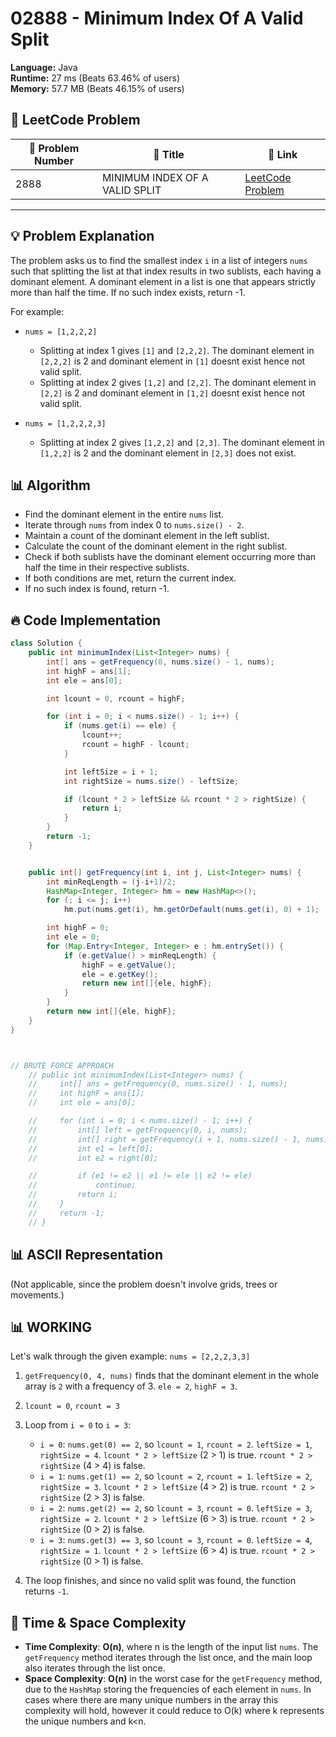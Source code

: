 # 02888 - Minimum Index Of A Valid Split
    
**Language:** Java  
**Runtime:** 27 ms (Beats 63.46% of users)  
**Memory:** 57.7 MB (Beats 46.15% of users)  

## 📝 **LeetCode Problem**
| 🔢 Problem Number | 📌 Title | 🔗 Link |
|------------------|--------------------------|--------------------------|
| 2888 | MINIMUM INDEX OF A VALID SPLIT | [LeetCode Problem](https://leetcode.com/problems/minimum-index-of-a-valid-split/) |

---

## 💡 **Problem Explanation**

The problem asks us to find the smallest index `i` in a list of integers `nums` such that splitting the list at that index results in two sublists, each having a dominant element. A dominant element in a list is one that appears strictly more than half the time. If no such index exists, return -1.

For example:

*   `nums = [1,2,2,2]`
    *   Splitting at index 1 gives `[1]` and `[2,2,2]`. The dominant element in `[2,2,2]` is 2 and dominant element in `[1]` doesnt exist hence not valid split.
    *   Splitting at index 2 gives `[1,2]` and `[2,2]`. The dominant element in `[2,2]` is 2 and dominant element in `[1,2]` doesnt exist hence not valid split.

*   `nums = [1,2,2,2,3]`
    *   Splitting at index 2 gives `[1,2,2]` and `[2,3]`.  The dominant element in `[1,2,2]` is 2 and the dominant element in `[2,3]` does not exist.

## 📊 **Algorithm**

*   Find the dominant element in the entire `nums` list.
*   Iterate through `nums` from index 0 to `nums.size() - 2`.
*   Maintain a count of the dominant element in the left sublist.
*   Calculate the count of the dominant element in the right sublist.
*   Check if both sublists have the dominant element occurring more than half the time in their respective sublists.
*   If both conditions are met, return the current index.
*   If no such index is found, return -1.

## 🔥 **Code Implementation**

```java
class Solution {
    public int minimumIndex(List<Integer> nums) {
        int[] ans = getFrequency(0, nums.size() - 1, nums);
        int highF = ans[1];
        int ele = ans[0];

        int lcount = 0, rcount = highF;

        for (int i = 0; i < nums.size() - 1; i++) {
            if (nums.get(i) == ele) {
                lcount++;
                rcount = highF - lcount;
            }

            int leftSize = i + 1;
            int rightSize = nums.size() - leftSize;

            if (lcount * 2 > leftSize && rcount * 2 > rightSize) {
                return i;
            }
        }
        return -1;
    }


    public int[] getFrequency(int i, int j, List<Integer> nums) {
        int minReqLength = (j-i+1)/2;
        HashMap<Integer, Integer> hm = new HashMap<>();
        for (; i <= j; i++)
            hm.put(nums.get(i), hm.getOrDefault(nums.get(i), 0) + 1);

        int highF = 0;
        int ele = 0;
        for (Map.Entry<Integer, Integer> e : hm.entrySet()) {
            if (e.getValue() > minReqLength) {
                highF = e.getValue();
                ele = e.getKey();
                return new int[]{ele, highF};        
            }
        }
        return new int[]{ele, highF};
    }
}



// BRUTE FORCE APPROACH 
    // public int minimumIndex(List<Integer> nums) {
    //     int[] ans = getFrequency(0, nums.size() - 1, nums);
    //     int highF = ans[1];
    //     int ele = ans[0];

    //     for (int i = 0; i < nums.size() - 1; i++) {
    //         int[] left = getFrequency(0, i, nums);
    //         int[] right = getFrequency(i + 1, nums.size() - 1, nums);
    //         int e1 = left[0];
    //         int e2 = right[0];

    //         if (e1 != e2 || e1 != ele || e2 != ele)
    //             continue;
    //         return i;
    //     }
    //     return -1;
    // }
```

## 📊 **ASCII Representation**

(Not applicable, since the problem doesn't involve grids, trees or movements.)

## 📊 **WORKING**

Let's walk through the given example: `nums = [2,2,2,3,3]`

1.  `getFrequency(0, 4, nums)` finds that the dominant element in the whole array is `2` with a frequency of 3. `ele = 2`, `highF = 3`.

2.  `lcount = 0`, `rcount = 3`

3.  Loop from `i = 0` to `i = 3`:

    *   `i = 0`: `nums.get(0) == 2`, so `lcount = 1`, `rcount = 2`. `leftSize = 1`, `rightSize = 4`.  `lcount * 2 > leftSize` (2 > 1) is true. `rcount * 2 > rightSize` (4 > 4) is false.
    *   `i = 1`: `nums.get(1) == 2`, so `lcount = 2`, `rcount = 1`. `leftSize = 2`, `rightSize = 3`.  `lcount * 2 > leftSize` (4 > 2) is true. `rcount * 2 > rightSize` (2 > 3) is false.
    *   `i = 2`: `nums.get(2) == 2`, so `lcount = 3`, `rcount = 0`. `leftSize = 3`, `rightSize = 2`.  `lcount * 2 > leftSize` (6 > 3) is true. `rcount * 2 > rightSize` (0 > 2) is false.
    *   `i = 3`: `nums.get(3) == 3`, so `lcount = 3`, `rcount = 0`. `leftSize = 4`, `rightSize = 1`.  `lcount * 2 > leftSize` (6 > 4) is true. `rcount * 2 > rightSize` (0 > 1) is false.

4.  The loop finishes, and since no valid split was found, the function returns `-1`.

## 🚀 **Time & Space Complexity**

*   **Time Complexity**: **O(n)**, where n is the length of the input list `nums`. The `getFrequency` method iterates through the list once, and the main loop also iterates through the list once.
*   **Space Complexity**: **O(n)** in the worst case for the `getFrequency` method, due to the `HashMap` storing the frequencies of each element in `nums`. In cases where there are many unique numbers in the array this complexity will hold, however it could reduce to O(k) where k represents the unique numbers and k<n.
    